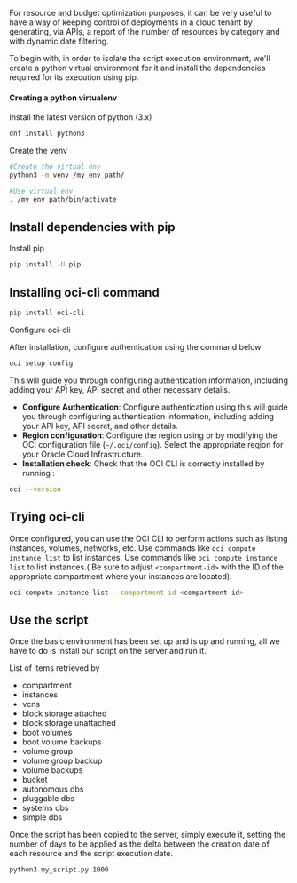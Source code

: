For resource and budget optimization purposes, it can be very useful to have a way of keeping control of deployments in a cloud tenant by generating, via APIs, a report of the number of resources by category and with dynamic date filtering.


To begin with, in order to isolate the script execution environment, we'll create a python virtual environment for it and install the dependencies required for its execution using pip.

#### Creating a python virtualenv

Install the latest version of python (3.x)

```bash
dnf install python3
```

Create the venv

```bash
#Create the virtual env
python3 -m venv /my_env_path/

#Use virtual env
. /my_env_path/bin/activate
```

## Install dependencies with pip

Install pip

```bash
pip install -U pip
```

## Installing oci-cli command

```bash
pip install oci-cli
```

Configure oci-cli

After installation, configure authentication using the command below

```bash
oci setup config
```

This will guide you through configuring authentication information, including adding your API key, API secret and other necessary details.

- **Configure Authentication**: Configure authentication using this will guide you through configuring authentication information, including adding your API key, API secret, and other details.
- **Region configuration**: Configure the region using or by modifying the OCI configuration file (`~/.oci/config`). Select the appropriate region for your Oracle Cloud Infrastructure.
- **Installation check**: Check that the OCI CLI is correctly installed by running :

```bash
oci --version
```

## Trying oci-cli

Once configured, you can use the OCI CLI to perform actions such as listing instances, volumes, networks, etc. Use commands like `oci compute instance list` to list instances. Use commands like `oci compute instance list` to list instances.( Be sure to adjust `<compartment-id>` with the ID of the appropriate compartment where your instances are located).

```bash
oci compute instance list --compartment-id <compartment-id>
```

## Use the script

Once the basic environment has been set up and is up and running, all we have to do is install our script on the server and run it.

List of items retrieved by

- compartment
- instances
- vcns
- block storage attached
- block storage unattached
- boot volumes
- boot volume backups
- volume group
- volume group backup
- volume backups
- bucket
- autonomous dbs
- pluggable dbs
- systems dbs
- simple dbs


Once the script has been copied to the server, simply execute it, setting the number of days to be applied as the delta between the creation date of each resource and the script execution date.

```bash
python3 my_script.py 1000
```
